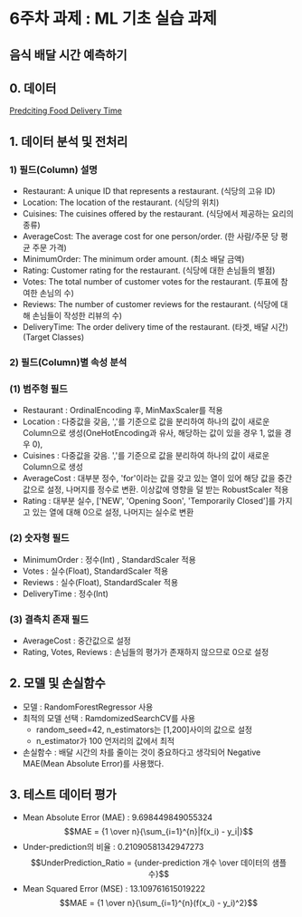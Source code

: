 # 6주차 과제 : ML 기초 실습 과제
## 음식 배달 시간 예측하기

## 0. 데이터
[Predciting Food Delivery Time](https://www.kaggle.com/ramprasad273/predicting-food-delivery-time)

## 1. 데이터 분석 및 전처리
### 1) 필드(Column) 설명
- Restaurant: A unique ID that represents a restaurant.          (식당의 고유 ID)
- Location: The location of the restaurant.                      (식당의 위치)
- Cuisines: The cuisines offered by the restaurant.              (식당에서 제공하는 요리의 종류)
- AverageCost: The average cost for one person/order.            (한 사람/주문 당 평균 주문 가격)
- MinimumOrder: The minimum order amount.                        (최소 배달 금액)
- Rating: Customer rating for the restaurant.                    (식당에 대한 손님들의 별점)
- Votes: The total number of customer votes for the restaurant.  (투표에 참여한 손님의 수)
- Reviews: The number of customer reviews for the restaurant.    (식당에 대해 손님들이 작성한 리뷰의 수)
- DeliveryTime: The order delivery time of the restaurant.       (타겟, 배달 시간)   (Target Classes)

### 2) 필드(Column)별 속성 분석
### (1) 범주형 필드
- Restaurant  : OrdinalEncoding 후, MinMaxScaler를 적용
- Location    : 다중값을 갖음, ','를 기준으로 값을 분리하여 하나의 값이 새로운 Column으로 생성(OneHotEncoding과 유사, 해당하는 값이 있을 경우 1, 없을 경우 0), 
- Cuisines    : 다중값을 갖음. ','를 기준으로 값을 분리하여 하나의 값이 새로운 Column으로 생성
- AverageCost : 대부분 정수, 'for'이라는 값을 갖고 있는 열이 있어 해당 값을 중간값으로 설정, 나머지를 정수로 변환. 이상값에 영향을 덜 받는 RobustScaler 적용
- Rating      : 대부분 실수, ['NEW', 'Opening Soon', 'Temporarily Closed']를 가지고 있는 열에 대해 0으로 설정, 나머지는 실수로 변환

### (2) 숫자형 필드
- MinimumOrder : 정수(Int)  , StandardScaler 적용
- Votes        : 실수(Float), StandardScaler 적용
- Reviews      : 실수(Float), StandardScaler 적용
- DeliveryTime : 정수(Int)

### (3) 결측치 존재 필드
- AverageCost            : 중간값으로 설정 
- Rating, Votes, Reviews : 손님들의 평가가 존재하지 않으므로 0으로 설정

## 2. 모델 및 손실함수
- 모델 : RandomForestRegressor 사용
- 최적의 모델 선택 : RamdomizedSearchCV를 사용
    - random_seed=42, n_estimators는 [1,200]사이의 값으로 설정
    - n_estimator가 100 언저리의 값에서 최적
- 손실함수 : 배달 시간의 차를 줄이는 것이 중요하다고 생각되어 Negative MAE(Mean Absolute Error)를 사용했다.


## 3. 테스트 데이터 평가
- Mean Absolute Error (MAE) : 9.698449849055324
$$MAE = {1 \over n}{\sum_{i=1}^{n}|f(x_i) - y_i|}$$
- Under-prediction의 비율 : 0.21090581342947273
$$UnderPrediction_Ratio = {under-prediction 개수 \over 데이터의 샘플수}$$
- Mean Squared Error (MSE) : 13.109761615019222
$$MAE = {1 \over n}{\sum_{i=1}^{n}(f(x_i) - y_i)^2}$$